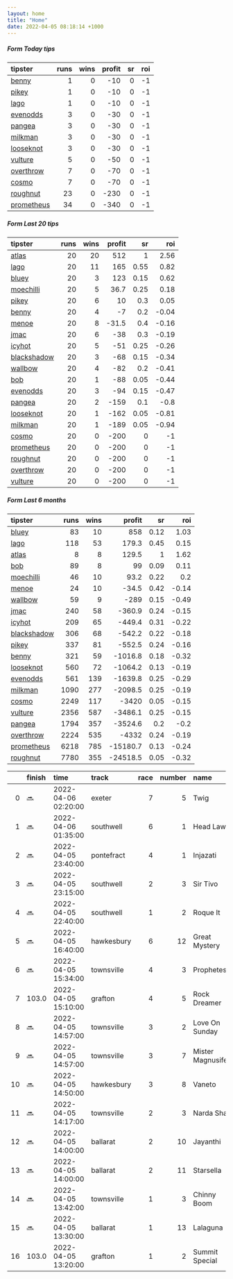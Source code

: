 ```yaml
---   
layout: home  
title: "Home"   
date: 2022-04-05 08:18:14 +1000  
---   
```



##### Form Today tips   

| tipster                                                       |   runs |   wins |   profit |   sr |   roi |
|:--------------------------------------------------------------|-------:|-------:|---------:|-----:|------:|
| [benny](https://mrwayneo.github.io/tips/benny.html)           |      1 |      0 |      -10 |    0 |    -1 |
| [pikey](https://mrwayneo.github.io/tips/pikey.html)           |      1 |      0 |      -10 |    0 |    -1 |
| [lago](https://mrwayneo.github.io/tips/lago.html)             |      1 |      0 |      -10 |    0 |    -1 |
| [evenodds](https://mrwayneo.github.io/tips/evenodds.html)     |      3 |      0 |      -30 |    0 |    -1 |
| [pangea](https://mrwayneo.github.io/tips/pangea.html)         |      3 |      0 |      -30 |    0 |    -1 |
| [milkman](https://mrwayneo.github.io/tips/milkman.html)       |      3 |      0 |      -30 |    0 |    -1 |
| [looseknot](https://mrwayneo.github.io/tips/looseknot.html)   |      3 |      0 |      -30 |    0 |    -1 |
| [vulture](https://mrwayneo.github.io/tips/vulture.html)       |      5 |      0 |      -50 |    0 |    -1 |
| [overthrow](https://mrwayneo.github.io/tips/overthrow.html)   |      7 |      0 |      -70 |    0 |    -1 |
| [cosmo](https://mrwayneo.github.io/tips/cosmo.html)           |      7 |      0 |      -70 |    0 |    -1 |
| [roughnut](https://mrwayneo.github.io/tips/roughnut.html)     |     23 |      0 |     -230 |    0 |    -1 |
| [prometheus](https://mrwayneo.github.io/tips/prometheus.html) |     34 |      0 |     -340 |    0 |    -1 |

##### Form Last 20 tips   

| tipster                                                         |   runs |   wins |   profit |   sr |   roi |
|:----------------------------------------------------------------|-------:|-------:|---------:|-----:|------:|
| [atlas](https://mrwayneo.github.io/tips/atlas.html)             |     20 |     20 |    512   | 1    |  2.56 |
| [lago](https://mrwayneo.github.io/tips/lago.html)               |     20 |     11 |    165   | 0.55 |  0.82 |
| [bluey](https://mrwayneo.github.io/tips/bluey.html)             |     20 |      3 |    123   | 0.15 |  0.62 |
| [moechilli](https://mrwayneo.github.io/tips/moechilli.html)     |     20 |      5 |     36.7 | 0.25 |  0.18 |
| [pikey](https://mrwayneo.github.io/tips/pikey.html)             |     20 |      6 |     10   | 0.3  |  0.05 |
| [benny](https://mrwayneo.github.io/tips/benny.html)             |     20 |      4 |     -7   | 0.2  | -0.04 |
| [menoe](https://mrwayneo.github.io/tips/menoe.html)             |     20 |      8 |    -31.5 | 0.4  | -0.16 |
| [jmac](https://mrwayneo.github.io/tips/jmac.html)               |     20 |      6 |    -38   | 0.3  | -0.19 |
| [icyhot](https://mrwayneo.github.io/tips/icyhot.html)           |     20 |      5 |    -51   | 0.25 | -0.26 |
| [blackshadow](https://mrwayneo.github.io/tips/blackshadow.html) |     20 |      3 |    -68   | 0.15 | -0.34 |
| [wallbow](https://mrwayneo.github.io/tips/wallbow.html)         |     20 |      4 |    -82   | 0.2  | -0.41 |
| [bob](https://mrwayneo.github.io/tips/bob.html)                 |     20 |      1 |    -88   | 0.05 | -0.44 |
| [evenodds](https://mrwayneo.github.io/tips/evenodds.html)       |     20 |      3 |    -94   | 0.15 | -0.47 |
| [pangea](https://mrwayneo.github.io/tips/pangea.html)           |     20 |      2 |   -159   | 0.1  | -0.8  |
| [looseknot](https://mrwayneo.github.io/tips/looseknot.html)     |     20 |      1 |   -162   | 0.05 | -0.81 |
| [milkman](https://mrwayneo.github.io/tips/milkman.html)         |     20 |      1 |   -189   | 0.05 | -0.94 |
| [cosmo](https://mrwayneo.github.io/tips/cosmo.html)             |     20 |      0 |   -200   | 0    | -1    |
| [prometheus](https://mrwayneo.github.io/tips/prometheus.html)   |     20 |      0 |   -200   | 0    | -1    |
| [roughnut](https://mrwayneo.github.io/tips/roughnut.html)       |     20 |      0 |   -200   | 0    | -1    |
| [overthrow](https://mrwayneo.github.io/tips/overthrow.html)     |     20 |      0 |   -200   | 0    | -1    |
| [vulture](https://mrwayneo.github.io/tips/vulture.html)         |     20 |      0 |   -200   | 0    | -1    |

##### Form Last 6 months   

| tipster                                                         |   runs |   wins |   profit |   sr |   roi |
|:----------------------------------------------------------------|-------:|-------:|---------:|-----:|------:|
| [bluey](https://mrwayneo.github.io/tips/bluey.html)             |     83 |     10 |    858   | 0.12 |  1.03 |
| [lago](https://mrwayneo.github.io/tips/lago.html)               |    118 |     53 |    179.3 | 0.45 |  0.15 |
| [atlas](https://mrwayneo.github.io/tips/atlas.html)             |      8 |      8 |    129.5 | 1    |  1.62 |
| [bob](https://mrwayneo.github.io/tips/bob.html)                 |     89 |      8 |     99   | 0.09 |  0.11 |
| [moechilli](https://mrwayneo.github.io/tips/moechilli.html)     |     46 |     10 |     93.2 | 0.22 |  0.2  |
| [menoe](https://mrwayneo.github.io/tips/menoe.html)             |     24 |     10 |    -34.5 | 0.42 | -0.14 |
| [wallbow](https://mrwayneo.github.io/tips/wallbow.html)         |     59 |      9 |   -289   | 0.15 | -0.49 |
| [jmac](https://mrwayneo.github.io/tips/jmac.html)               |    240 |     58 |   -360.9 | 0.24 | -0.15 |
| [icyhot](https://mrwayneo.github.io/tips/icyhot.html)           |    209 |     65 |   -449.4 | 0.31 | -0.22 |
| [blackshadow](https://mrwayneo.github.io/tips/blackshadow.html) |    306 |     68 |   -542.2 | 0.22 | -0.18 |
| [pikey](https://mrwayneo.github.io/tips/pikey.html)             |    337 |     81 |   -552.5 | 0.24 | -0.16 |
| [benny](https://mrwayneo.github.io/tips/benny.html)             |    321 |     59 |  -1016.8 | 0.18 | -0.32 |
| [looseknot](https://mrwayneo.github.io/tips/looseknot.html)     |    560 |     72 |  -1064.2 | 0.13 | -0.19 |
| [evenodds](https://mrwayneo.github.io/tips/evenodds.html)       |    561 |    139 |  -1639.8 | 0.25 | -0.29 |
| [milkman](https://mrwayneo.github.io/tips/milkman.html)         |   1090 |    277 |  -2098.5 | 0.25 | -0.19 |
| [cosmo](https://mrwayneo.github.io/tips/cosmo.html)             |   2249 |    117 |  -3420   | 0.05 | -0.15 |
| [vulture](https://mrwayneo.github.io/tips/vulture.html)         |   2356 |    587 |  -3486.1 | 0.25 | -0.15 |
| [pangea](https://mrwayneo.github.io/tips/pangea.html)           |   1794 |    357 |  -3524.6 | 0.2  | -0.2  |
| [overthrow](https://mrwayneo.github.io/tips/overthrow.html)     |   2224 |    535 |  -4332   | 0.24 | -0.19 |
| [prometheus](https://mrwayneo.github.io/tips/prometheus.html)   |   6218 |    785 | -15180.7 | 0.13 | -0.24 |
| [roughnut](https://mrwayneo.github.io/tips/roughnut.html)       |   7780 |    355 | -24518.5 | 0.05 | -0.32 |

|    | finish   | time                | track      |   race |   number | name               |   odds | tipster             |
|---:|:---------|:--------------------|:-----------|-------:|---------:|:-------------------|-------:|:--------------------|
|  0 | :soon:   | 2022-04-06 02:20:00 | exeter     |      7 |        5 | Twig               |   2.8  | evenodds,overthrow  |
|  1 | :soon:   | 2022-04-06 01:35:00 | southwell  |      6 |        1 | Head Law           |   1.65 | milkman             |
|  2 | :soon:   | 2022-04-05 23:40:00 | pontefract |      4 |        1 | Injazati           |   2.9  | milkman             |
|  3 | :soon:   | 2022-04-05 23:15:00 | southwell  |      2 |        3 | Sir Tivo           |   3.4  | pangea              |
|  4 | :soon:   | 2022-04-05 22:40:00 | southwell  |      1 |        2 | Roque It           |   5    | overthrow           |
|  5 | :soon:   | 2022-04-05 16:40:00 | hawkesbury |      6 |       12 | Great Mystery      |  12    | pikey               |
|  6 | :soon:   | 2022-04-05 15:34:00 | townsville |      4 |        3 | Prophetess         |   4.5  | benny,overthrow     |
|  7 | 103.0    | 2022-04-05 15:10:00 | grafton    |      4 |        5 | Rock Dreamer       |   8    | looseknot           |
|  8 | :soon:   | 2022-04-05 14:57:00 | townsville |      3 |        2 | Love On Sunday     |   2.45 | vulture             |
|  9 | :soon:   | 2022-04-05 14:57:00 | townsville |      3 |        7 | Mister Magnusifent |   4.6  | pangea,overthrow    |
| 10 | :soon:   | 2022-04-05 14:50:00 | hawkesbury |      3 |        8 | Vaneto             |   5    | looseknot           |
| 11 | :soon:   | 2022-04-05 14:17:00 | townsville |      2 |        3 | Narda Shar         |   2.38 | evenodds,overthrow  |
| 12 | :soon:   | 2022-04-05 14:00:00 | ballarat   |      2 |       10 | Jayanthi           |   1.95 | vulture             |
| 13 | :soon:   | 2022-04-05 14:00:00 | ballarat   |      2 |       11 | Starsella          |   4    | looseknot           |
| 14 | :soon:   | 2022-04-05 13:42:00 | townsville |      1 |        3 | Chinny Boom        |   1.26 | evenodds,lago       |
| 15 | :soon:   | 2022-04-05 13:30:00 | ballarat   |      1 |       13 | Lalaguna           |   4.33 | overthrow,looseknot |
| 16 | 103.0    | 2022-04-05 13:20:00 | grafton    |      1 |        2 | Summit Special     |   1.65 | pangea              |